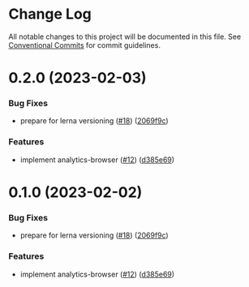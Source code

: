 # Change Log

All notable changes to this project will be documented in this file.
See [Conventional Commits](https://conventionalcommits.org) for commit guidelines.

# 0.2.0 (2023-02-03)


### Bug Fixes

* prepare for lerna versioning ([#18](https://github.com/coxwave/coxwave-typescript/issues/18)) ([2069f9c](https://github.com/coxwave/coxwave-typescript/commit/2069f9c8afd99c6dbc60b4a2e887e481629dd6ae))


### Features

* implement analytics-browser ([#12](https://github.com/coxwave/coxwave-typescript/issues/12)) ([d385e69](https://github.com/coxwave/coxwave-typescript/commit/d385e69d0720a070e44de7b2a0f815895718d3d2))





# 0.1.0 (2023-02-02)


### Bug Fixes

* prepare for lerna versioning ([#18](https://github.com/coxwave/coxwave-typescript/issues/18)) ([2069f9c](https://github.com/coxwave/coxwave-typescript/commit/2069f9c8afd99c6dbc60b4a2e887e481629dd6ae))


### Features

* implement analytics-browser ([#12](https://github.com/coxwave/coxwave-typescript/issues/12)) ([d385e69](https://github.com/coxwave/coxwave-typescript/commit/d385e69d0720a070e44de7b2a0f815895718d3d2))
